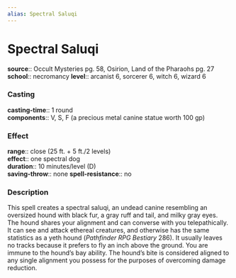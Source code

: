 ```yaml
---
alias: Spectral Saluqi
---
```


# Spectral Saluqi 

**source**:: Occult Mysteries pg. 58, Osirion, Land of the Pharaohs pg. 27  
**school**:: necromancy
**level**:: arcanist 6, sorcerer 6, witch 6, wizard 6

### Casting 

**casting-time**:: 1 round  
**components**:: V, S, F (a precious metal canine statue worth 100 gp)

### Effect 

**range**:: close (25 ft. + 5 ft./2 levels)  
**effect**:: one spectral dog  
**duration**:: 10 minutes/level (D)  
**saving-throw**:: none
**spell-resistance**:: no

### Description 

This spell creates a spectral saluqi, an undead canine resembling an oversized hound with black fur, a gray ruff and tail, and milky gray eyes. The hound shares your alignment and can converse with you telepathically. It can see and attack ethereal creatures, and otherwise has the same statistics as a yeth hound (*Pathfinder RPG Bestiary* 286). It usually leaves no tracks because it prefers to fly an inch above the ground. You are immune to the hound’s bay ability. The hound’s bite is considered aligned to any single alignment you possess for the purposes of overcoming damage reduction.
